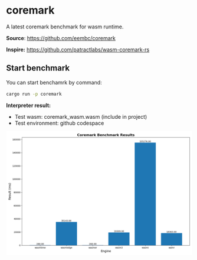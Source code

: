 # coremark

A latest coremark benchmark for wasm runtime.

**Source**: https://github.com/eembc/coremark

**Inspire:** https://github.com/patractlabs/wasm-coremark-rs

## Start benchmark

You can start benchamrk by command:

```sh
cargo run -p coremark
```

**Interpreter result:**

* Test wasm: coremark_wasm.wasm (include in project)
* Test environment: github codespace

![](https://github.com/LoongBuns/coremark/blob/benchmark/chart.png)
